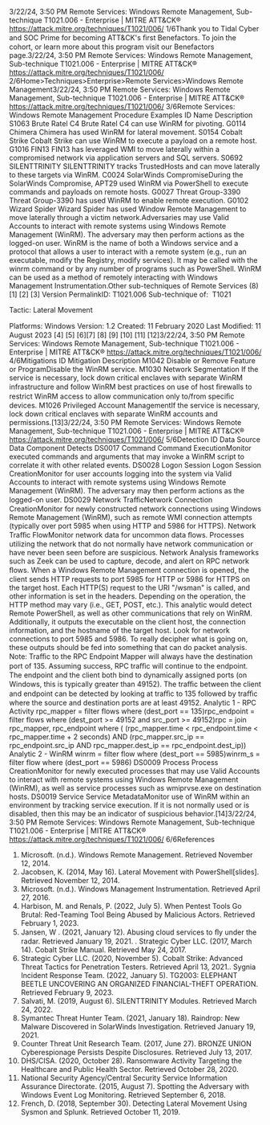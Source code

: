 3/22/24, 3:50 PM Remote Services: Windows Remote Management, Sub-technique T1021.006 - Enterprise | MITRE ATT&CK®
https://attack.mitre.org/techniques/T1021/006/ 1/6Thank you to Tidal Cyber and SOC Prime for becoming ATT&CK's ﬁrst Benefactors. To join the cohort, or learn more about this program visit our
Benefactors page.3/22/24, 3:50 PM Remote Services: Windows Remote Management, Sub-technique T1021.006 - Enterprise | MITRE ATT&CK®
https://attack.mitre.org/techniques/T1021/006/ 2/6Home>Techniques>Enterprise>Remote Services>Windows Remote Management3/22/24, 3:50 PM Remote Services: Windows Remote Management, Sub-technique T1021.006 - Enterprise | MITRE ATT&CK®
https://attack.mitre.org/techniques/T1021/006/ 3/6Remote Services: Windows Remote Management
Procedure Examples
ID Name Description
S1063 Brute Ratel C4 Brute Ratel C4 can use WinRM for pivoting.
G0114 Chimera Chimera has used WinRM for lateral movement.
S0154 Cobalt Strike Cobalt Strike can use WinRM to execute a payload on a remote host.
G1016 FIN13 FIN13 has leveraged WMI to move laterally within a compromised network via application servers
and SQL servers.
S0692 SILENTTRINITY SILENTTRINITY tracks TrustedHosts and can move laterally to these targets via WinRM.
C0024 SolarWinds
CompromiseDuring the SolarWinds Compromise, APT29 used WinRM via PowerShell to execute commands and
payloads on remote hosts.
G0027 Threat Group-3390 Threat Group-3390 has used WinRM to enable remote execution.
G0102 Wizard Spider Wizard Spider has used Window Remote Management to move laterally through a victim network.Adversaries may use Valid Accounts to interact with remote systems using Windows Remote Management (WinRM). The adversary may
then perform actions as the logged-on user.
WinRM is the name of both a Windows service and a protocol that allows a user to interact with a remote system (e.g., run an executable,
modify the Registry, modify services). It may be called with the winrm command or by any number of programs such as PowerShell.
WinRM can be used as a method of remotely interacting with Windows Management Instrumentation.Other sub-techniques of Remote Services (8)
[1] [2]
[3]
Version PermalinkID: T1021.006
Sub-technique of:  T1021

Tactic: Lateral Movement

Platforms: Windows
Version: 1.2
Created: 11 February 2020
Last Modiﬁed: 11 August 2023
[4]
[5]
[6][7]
[8]
[9]
[10]
[11]
[12]3/22/24, 3:50 PM Remote Services: Windows Remote Management, Sub-technique T1021.006 - Enterprise | MITRE ATT&CK®
https://attack.mitre.org/techniques/T1021/006/ 4/6Mitigations
ID Mitigation Description
M1042 Disable or Remove
Feature or ProgramDisable the WinRM service.
M1030 Network Segmentation If the service is necessary, lock down critical enclaves with separate WinRM infrastructure and
follow WinRM best practices on use of host ﬁrewalls to restrict WinRM access to allow
communication only to/from speciﬁc devices.
M1026 Privileged Account
ManagementIf the service is necessary, lock down critical enclaves with separate WinRM accounts and
permissions.[13]3/22/24, 3:50 PM Remote Services: Windows Remote Management, Sub-technique T1021.006 - Enterprise | MITRE ATT&CK®
https://attack.mitre.org/techniques/T1021/006/ 5/6Detection
ID Data Source Data Component Detects
DS0017 Command Command
ExecutionMonitor executed commands and arguments that may invoke a WinRM script to
correlate it with other related events.
DS0028 Logon Session Logon Session
CreationMonitor for user accounts logging into the system via Valid Accounts to interact with
remote systems using Windows Remote Management (WinRM). The adversary may then
perform actions as the logged-on user.
DS0029 Network TraﬃcNetwork
Connection
CreationMonitor for newly constructed network connections using Windows Remote
Management (WinRM), such as remote WMI connection attempts (typically over port
5985 when using HTTP and 5986 for HTTPS).
Network Traﬃc
FlowMonitor network data for uncommon data ﬂows. Processes utilizing the network that do
not normally have network communication or have never been seen before are
suspicious. Network Analysis frameworks such as Zeek can be used to capture, decode,
and alert on RPC network ﬂows.
When a Windows Remote Management connection is opened, the client sends HTTP
requests to port 5985 for HTTP or 5986 for HTTPS on the target host. Each HTTP(S)
request to the URI "/wsman" is called, and other information is set in the headers.
Depending on the operation, the HTTP method may vary (i.e., GET, POST, etc.). This
analytic would detect Remote PowerShell, as well as other communications that rely on
WinRM. Additionally, it outputs the executable on the client host, the connection
information, and the hostname of the target host. Look for network connections to port
5985 and 5986. To really decipher what is going on, these outputs should be fed into
something that can do packet analysis.
Note: Traﬃc to the RPC Endpoint Mapper will always have the destination port of 135.
Assuming success, RPC traﬃc will continue to the endpoint. The endpoint and the client
both bind to dynamically assigned ports (on Windows, this is typically greater than
49152). The traﬃc between the client and endpoint can be detected by looking at traﬃc
to 135 followed by traﬃc where the source and destination ports are at least 49152.
Analytic 1 - RPC Activity
rpc\_mapper = filter flows where (dest\_port == 135)rpc\_endpoint = filter
flows where (dest\_port >= 49152 and src\_port >= 49152)rpc = join
rpc\_mapper, rpc\_endpoint where ( (rpc\_mapper.time < rpc\_endpoint.time <
rpc\_mapper.time + 2 seconds) AND (rpc\_mapper.src\_ip == rpc\_endpoint.src\_ip
AND rpc\_mapper.dest\_ip == rpc\_endpoint.dest\_ip))
Analytic 2 - WinRM
winrm = filter flow where (dest\_port == 5985)winrm\_s = filter flow where
(dest\_port == 5986)
DS0009 Process Process
CreationMonitor for newly executed processes that may use Valid Accounts to interact with
remote systems using Windows Remote Management (WinRM), as well as service
processes such as wmiprvse.exe on destination hosts.
DS0019 Service Service
MetadataMonitor use of WinRM within an environment by tracking service execution. If it is not
normally used or is disabled, then this may be an indicator of suspicious behavior.[14]3/22/24, 3:50 PM Remote Services: Windows Remote Management, Sub-technique T1021.006 - Enterprise | MITRE ATT&CK®
https://attack.mitre.org/techniques/T1021/006/ 6/6References
1. Microsoft. (n.d.). Windows Remote Management. Retrieved
November 12, 2014.
2. Jacobsen, K. (2014, May 16). Lateral Movement with
PowerShell[slides]. Retrieved November 12, 2014.
3. Microsoft. (n.d.). Windows Management Instrumentation.
Retrieved April 27, 2016.
4. Harbison, M. and Renals, P. (2022, July 5). When Pentest Tools
Go Brutal: Red-Teaming Tool Being Abused by Malicious
Actors. Retrieved February 1, 2023.
5. Jansen, W . (2021, January 12). Abusing cloud services to ﬂy
under the radar. Retrieved January 19, 2021.
. Strategic Cyber LLC. (2017, March 14). Cobalt Strike Manual.
Retrieved May 24, 2017.
7. Strategic Cyber LLC. (2020, November 5). Cobalt Strike:
Advanced Threat Tactics for Penetration Testers. Retrieved
April 13, 2021.. Sygnia Incident Response Team. (2022, January 5). TG2003:
ELEPHANT BEETLE UNCOVERING AN ORGANIZED
FINANCIAL-THEFT OPERATION. Retrieved February 9, 2023.
9. Salvati, M. (2019, August 6). SILENTTRINITY Modules.
Retrieved March 24, 2022.
10. Symantec Threat Hunter Team. (2021, January 18). Raindrop:
New Malware Discovered in SolarWinds Investigation.
Retrieved January 19, 2021.
11. Counter Threat Unit Research Team. (2017, June 27). BRONZE
UNION Cyberespionage Persists Despite Disclosures.
Retrieved July 13, 2017.
12. DHS/CISA. (2020, October 28). Ransomware Activity
Targeting the Healthcare and Public Health Sector. Retrieved
October 28, 2020.
13. National Security Agency/Central Security Service Information
Assurance Directorate. (2015, August 7). Spotting the
Adversary with Windows Event Log Monitoring. Retrieved
September 6, 2018.
14. French, D. (2018, September 30). Detecting Lateral Movement
Using Sysmon and Splunk. Retrieved October 11, 2019.